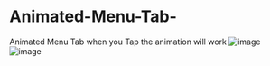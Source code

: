 # Animated-Menu-Tab-
Animated Menu Tab when you Tap the animation will work
![image](https://user-images.githubusercontent.com/48782867/146399698-eaba46ec-2290-471a-845f-88158a856196.png)
![image](https://user-images.githubusercontent.com/48782867/146399788-7833e000-2dd0-4513-9b06-0672655d70a4.png)
